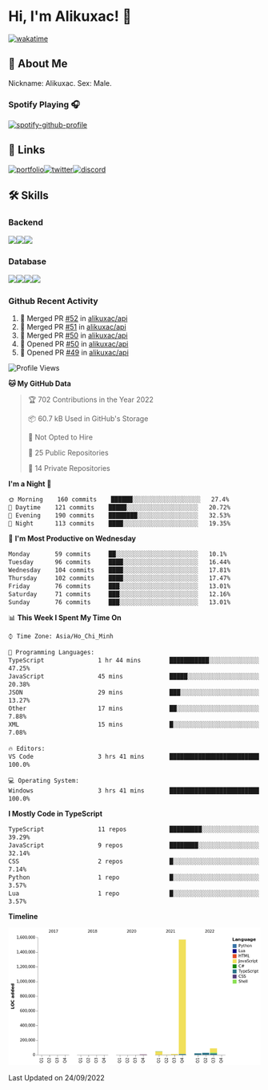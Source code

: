 # Hi, I'm Alikuxac! 👋
[![wakatime](https://wakatime.com/badge/user/f351a39f-05c3-4440-84c7-6444ba23d95e.svg)](https://wakatime.com/@alikuxac)
## 🚀 About Me
Nickname: Alikuxac.
Sex: Male.

### Spotify Playing 🎧
[![spotify-github-profile](https://spotify-github-profile.vercel.app/api/view?uid=1ug46od67cxvdqjx4zr7l33i4&cover_image=true&theme=natemoo-re&bar_color=53b14f&bar_color_cover=false)](https://open.spotify.com/user/1ug46od67cxvdqjx4zr7l33i4)

## 🔗 Links
[![portfolio][portfolio-badge]][website-link][![twitter][twitter-badge]][twitter-link][![discord][discord-badge]][discord-link]

## 🛠 Skills
<!---### Frontend--->

### Backend
[![](https://img.shields.io/badge/C%23-239120?style=for-the-badge&logo=c-sharp&logoColor=white)]()[![](https://img.shields.io/badge/JavaScript-F7DF1E?style=for-the-badge&logo=javascript&logoColor=black)]()[![](https://img.shields.io/badge/TypeScript-007ACC?style=for-the-badge&logo=typescript&logoColor=white)]()
### Database
[![](https://img.shields.io/badge/MySQL-00000F?style=for-the-badge&logo=mysql&logoColor=white)]()[![](https://img.shields.io/badge/MongoDB-4EA94B?style=for-the-badge&logo=mongodb&logoColor=white)]()[![](https://img.shields.io/badge/PostgreSQL-316192?style=for-the-badge&logo=postgresql&logoColor=white)]()[![](https://img.shields.io/badge/Redis-D82C20?style=for-the-badge&logo=RedislogoColor=white)]()
<!---### Tools--->

<!---### Framework--->

### Github Recent Activity
<!--START_SECTION:activity-->
1. 🎉 Merged PR [#52](https://github.com/alikuxac/api/pull/52) in [alikuxac/api](https://github.com/alikuxac/api)
2. 🎉 Merged PR [#51](https://github.com/alikuxac/api/pull/51) in [alikuxac/api](https://github.com/alikuxac/api)
3. 🎉 Merged PR [#50](https://github.com/alikuxac/api/pull/50) in [alikuxac/api](https://github.com/alikuxac/api)
4. 💪 Opened PR [#50](https://github.com/alikuxac/api/pull/50) in [alikuxac/api](https://github.com/alikuxac/api)
5. 💪 Opened PR [#49](https://github.com/alikuxac/api/pull/49) in [alikuxac/api](https://github.com/alikuxac/api)
<!--END_SECTION:activity-->

<!--START_SECTION:waka-->
![Profile Views](http://img.shields.io/badge/Profile%20Views-15-blue)

**🐱 My GitHub Data** 

> 🏆 702 Contributions in the Year 2022
 > 
> 📦 60.7 kB Used in GitHub's Storage 
 > 
> 🚫 Not Opted to Hire
 > 
> 📜 25 Public Repositories 
 > 
> 🔑 14 Private Repositories  
 > 
**I'm a Night 🦉** 

```text
🌞 Morning    160 commits    ██████░░░░░░░░░░░░░░░░░░░   27.4% 
🌆 Daytime    121 commits    █████░░░░░░░░░░░░░░░░░░░░   20.72% 
🌃 Evening    190 commits    ████████░░░░░░░░░░░░░░░░░   32.53% 
🌙 Night      113 commits    ████░░░░░░░░░░░░░░░░░░░░░   19.35%

```
📅 **I'm Most Productive on Wednesday** 

```text
Monday       59 commits     ██░░░░░░░░░░░░░░░░░░░░░░░   10.1% 
Tuesday      96 commits     ████░░░░░░░░░░░░░░░░░░░░░   16.44% 
Wednesday    104 commits    ████░░░░░░░░░░░░░░░░░░░░░   17.81% 
Thursday     102 commits    ████░░░░░░░░░░░░░░░░░░░░░   17.47% 
Friday       76 commits     ███░░░░░░░░░░░░░░░░░░░░░░   13.01% 
Saturday     71 commits     ███░░░░░░░░░░░░░░░░░░░░░░   12.16% 
Sunday       76 commits     ███░░░░░░░░░░░░░░░░░░░░░░   13.01%

```


📊 **This Week I Spent My Time On** 

```text
⌚︎ Time Zone: Asia/Ho_Chi_Minh

💬 Programming Languages: 
TypeScript               1 hr 44 mins        ███████████░░░░░░░░░░░░░░   47.25% 
JavaScript               45 mins             █████░░░░░░░░░░░░░░░░░░░░   20.38% 
JSON                     29 mins             ███░░░░░░░░░░░░░░░░░░░░░░   13.27% 
Other                    17 mins             ██░░░░░░░░░░░░░░░░░░░░░░░   7.88% 
XML                      15 mins             █░░░░░░░░░░░░░░░░░░░░░░░░   7.08%

🔥 Editors: 
VS Code                  3 hrs 41 mins       █████████████████████████   100.0%

💻 Operating System: 
Windows                  3 hrs 41 mins       █████████████████████████   100.0%

```

**I Mostly Code in TypeScript** 

```text
TypeScript               11 repos            █████████░░░░░░░░░░░░░░░░   39.29% 
JavaScript               9 repos             ████████░░░░░░░░░░░░░░░░░   32.14% 
CSS                      2 repos             █░░░░░░░░░░░░░░░░░░░░░░░░   7.14% 
Python                   1 repo              █░░░░░░░░░░░░░░░░░░░░░░░░   3.57% 
Lua                      1 repo              █░░░░░░░░░░░░░░░░░░░░░░░░   3.57%

```


**Timeline**

![Chart not found](https://raw.githubusercontent.com/alikuxac/alikuxac/master/charts/bar_graph.png) 


 Last Updated on 24/09/2022
<!--END_SECTION:waka-->

<!--- Link definition --->
[website-link]: https://alikuxac.xyz/
[twitter-link]: https://twitter.com/alikuxac
[discord-link]: https://discord.gg/8yfv46W
[kofi-link]: https://ko-fi.com/alikuxac
[Facebook]: https://www.facebook.com/anikuxac

[Instagram]: https://www.instagram.com/alikuxac/

<!--- Badgee Imag --->
[portfolio-badge]: https://img.shields.io/badge/my_portfolio-000?style=for-the-badge&logo=ko-fi&logoColor=white
[twitter-badge]: https://img.shields.io/badge/twitter-1DA1F2?style=for-the-badge&logo=twitter&logoColor=white
[discord-badge]: https://img.shields.io/badge/Discord-7289DA?style=for-the-badge&logo=discord&logoColor=white
